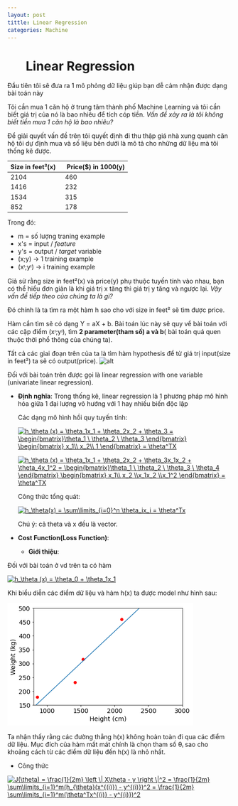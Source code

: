 ```yaml
---
layout: post
tittle: Linear Regression
categories: Machine
---
```


# &ensp; &ensp; Linear Regression

Đầu tiên tôi sẽ đưa ra 1 mô phỏng dữ liệu giúp bạn dễ cảm nhận được dạng bài toán này

Tôi cần mua 1 căn hộ ở trung tâm thành phố Machine Learning và tôi cần biết giá trị của nó là bao nhiêu để tích cóp tiền. *Vấn đề xảy ra là tôi không biết tiền mua 1 căn hộ là bao nhiêu?*

Để giải quyết vấn đề trên tôi quyết định đi thu thập giá nhà xung quanh căn hộ tôi dự định mua và số liệu bên dưới là mô tả cho những dữ liệu mà tôi thống kê được.

|Size in feet²(x) |&ensp; Price($) in 1000(y)|
|-----------------|:-------------------------|
|2104             |&ensp;460                 |
|1416             |&ensp;232                 |
|1534             |&ensp;315                 |
|852              |&ensp;178                 |

Trong đó:
* m = số lượng traning example
* x's = input / *feature*
* y's = output / *target* variable
* (x;y) → 1 training example
* (xᶦ;yᶦ) → i training example

Giả sử rằng size in feet²(x) và price(y) phụ thuộc tuyến tính vào nhau, bạn có thể hiểu đơn giản là khi giá trị x tăng thì giá trị y tăng và ngược lại. *Vậy vấn đề tiếp theo của chúng ta là gì?*

Đó chính là ta tìm ra một hàm h sao cho với size in feet² sẽ tìm được price.

Hàm cần tìm sẽ có dạng Y = aX + b. Bài toán lúc này sẽ quy về bài toán với các cặp điểm (xᶦ;yᶦ), tìm **2 parameter(tham số) a và b**( bài toán quá quen thuộc thời phổ thông của chúng ta).

Tất cả các giai đoạn trên của ta là tìm hàm hypothesis để từ giá trị input(size in feet²) ta sẽ có output(price).
![alt](https://camo.githubusercontent.com/7cf14a413358a6a4ee293ea0443d5420ca6a8cbb/68747470733a2f2f616e756a64757474392e6769746875622e696f2f6173736574732f696d616765732f706f7374732f323031382f534c2e706e67)

Đối với bài toán trên được gọi là linear regression with one variable (univariate linear regression).
*   **Định nghĩa**:
    Trong thống kê, linear regression là 1 phương pháp mô hình hóa giữa 1 đại lượng vô hướng với 1 hay nhiều biến độc lập

    Các dạng mô hình hồi quy tuyến tính:

    <a href="https://www.codecogs.com/eqnedit.php?latex=\inline&space;h_\theta&space;(x)&space;=&space;\theta_1x_1&space;&plus;&space;\theta_2x_2&space;&plus;&space;\theta_3&space;=&space;\begin{bmatrix}\theta_1&space;\&space;\theta_2&space;\&space;\theta_3&space;\end{bmatrix}&space;\begin{bmatrix}&space;x_1\\&space;x_2\\&space;1&space;\end{bmatrix}&space;=&space;\theta^TX" target="_blank"><img src="https://latex.codecogs.com/gif.latex?\inline&space;h_\theta&space;(x)&space;=&space;\theta_1x_1&space;&plus;&space;\theta_2x_2&space;&plus;&space;\theta_3&space;=&space;\begin{bmatrix}\theta_1&space;\&space;\theta_2&space;\&space;\theta_3&space;\end{bmatrix}&space;\begin{bmatrix}&space;x_1\\&space;x_2\\&space;1&space;\end{bmatrix}&space;=&space;\theta^TX" title="h_\theta (x) = \theta_1x_1 + \theta_2x_2 + \theta_3 = \begin{bmatrix}\theta_1 \ \theta_2 \ \theta_3 \end{bmatrix} \begin{bmatrix} x_1\\ x_2\\ 1 \end{bmatrix} = \theta^TX" /></a>

    <a href="https://www.codecogs.com/eqnedit.php?latex=\inline&space;h_\theta&space;(x)&space;=&space;\theta_1x_1&space;&plus;&space;\theta_2x_2&space;&plus;&space;\theta_3x_1x_2&space;&plus;&space;\theta_4x_1^2&space;=&space;\begin{bmatrix}\theta_1&space;\&space;\theta_2&space;\&space;\theta_3&space;\&space;\theta_4&space;\end{bmatrix}&space;\begin{bmatrix}&space;x_1\\&space;x_2&space;\\x_1x_2&space;\\x_1^2&space;\end{bmatrix}&space;=&space;\theta^TX" target="_blank"><img src="https://latex.codecogs.com/gif.latex?\inline&space;h_\theta&space;(x)&space;=&space;\theta_1x_1&space;&plus;&space;\theta_2x_2&space;&plus;&space;\theta_3x_1x_2&space;&plus;&space;\theta_4x_1^2&space;=&space;\begin{bmatrix}\theta_1&space;\&space;\theta_2&space;\&space;\theta_3&space;\&space;\theta_4&space;\end{bmatrix}&space;\begin{bmatrix}&space;x_1\\&space;x_2&space;\\x_1x_2&space;\\x_1^2&space;\end{bmatrix}&space;=&space;\theta^TX" title="h_\theta (x) = \theta_1x_1 + \theta_2x_2 + \theta_3x_1x_2 + \theta_4x_1^2 = \begin{bmatrix}\theta_1 \ \theta_2 \ \theta_3 \ \theta_4 \end{bmatrix} \begin{bmatrix} x_1\\ x_2 \\x_1x_2 \\x_1^2 \end{bmatrix} = \theta^TX" /></a>

    Công thức tổng quát:

    <a href="https://www.codecogs.com/eqnedit.php?latex=\inline&space;h_\theta(x)&space;=&space;\sum\limits_{i=0}^n&space;\theta_ix_i&space;=&space;\theta^Tx" target="_blank"><img src="https://latex.codecogs.com/gif.latex?\inline&space;h_\theta(x)&space;=&space;\sum\limits_{i=0}^n&space;\theta_ix_i&space;=&space;\theta^Tx" title="h_\theta(x) = \sum\limits_{i=0}^n \theta_ix_i = \theta^Tx" /></a>

    Chú ý: cả theta và x đều là vector.

* **Cost Function(Loss Function)**:

    * **Giới thiệu**:
    
Đối với bài toán ở vd trên ta có hàm 

<a href="https://www.codecogs.com/eqnedit.php?latex=\inline&space;h_\theta&space;(x)&space;=&space;\theta_0&space;&plus;&space;\theta_1x_1" target="_blank"><img src="https://latex.codecogs.com/gif.latex?\inline&space;h_\theta&space;(x)&space;=&space;\theta_0&space;&plus;&space;\theta_1x_1" title="h_\theta (x) = \theta_0 + \theta_1x_1" /></a>

Khi biểu diễn các điểm dữ liệu và hàm h(x) ta được model như hình sau:

![alt](https://raw.githubusercontent.com/kangdoung/kangdoung.github.io/master/images/demo_gr.png)


Ta nhận thấy rằng các đường thẳng h(x) không hoàn toàn đi qua các điểm dữ liệu. Mục đích của hàm mất mát chính là chọn tham số θᵢ sao cho khoảng cách từ các điểm dữ liệu đến h(x) là nhỏ nhất.

   * Công thức
    
<a href="https://www.codecogs.com/eqnedit.php?latex=\inline&space;J(\theta)&space;=&space;\frac{1}{2m}&space;\left&space;\|&space;X\theta&space;-&space;y&space;\right&space;\|^2&space;=&space;\frac{1}{2m}&space;\sum\limits_{i=1}^m(h_{\theta}(x^{(i)})&space;-&space;y^{(i)})^2&space;=&space;\frac{1}{2m}&space;\sum\limits_{i=1}^m(\theta^Tx^{(i)}&space;-&space;y^{(i)})^2" target="_blank"><img src="https://latex.codecogs.com/gif.latex?\inline&space;J(\theta)&space;=&space;\frac{1}{2m}&space;\left&space;\|&space;X\theta&space;-&space;y&space;\right&space;\|^2&space;=&space;\frac{1}{2m}&space;\sum\limits_{i=1}^m(h_{\theta}(x^{(i)})&space;-&space;y^{(i)})^2&space;=&space;\frac{1}{2m}&space;\sum\limits_{i=1}^m(\theta^Tx^{(i)}&space;-&space;y^{(i)})^2" title="J(\theta) = \frac{1}{2m} \left \| X\theta - y \right \|^2 = \frac{1}{2m} \sum\limits_{i=1}^m(h_{\theta}(x^{(i)}) - y^{(i)})^2 = \frac{1}{2m} \sum\limits_{i=1}^m(\theta^Tx^{(i)} - y^{(i)})^2" /></a>

